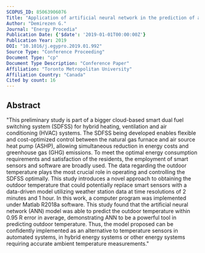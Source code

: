 ```yaml
---
SCOPUS_ID: 85063906076
Title: "Application of artificial neural network in the prediction of ambient temperature for a cloud-based smart dual fuel switching system"
Author: "Demirezen G."
Journal: "Energy Procedia"
Publication Date: {'$date': '2019-01-01T00:00:00Z'}
Publication Year: 2019
DOI: "10.1016/j.egypro.2019.01.992"
Source Type: "Conference Proceeding"
Document Type: "cp"
Document Type Description: "Conference Paper"
Affiliation: "Toronto Metropolitan University"
Affiliation Country: "Canada"
Cited by count: 16
---
```


## Abstract
"This preliminary study is part of a bigger cloud-based smart dual fuel switching system (SDFSS) for hybrid heating, ventilation and air conditioning (HVAC) systems. The SDFSS being developed enables flexible and cost-optimized control between the natural gas furnace and air source heat pump (ASHP), allowing simultaneous reduction in energy costs and greenhouse gas (GHG) emissions. To meet the optimal energy consumption requirements and satisfaction of the residents, the employment of smart sensors and software are broadly used. The data regarding the outdoor temperature plays the most crucial role in operating and controlling the SDFSS optimally. This study introduces a novel approach to obtaining the outdoor temperature that could potentially replace smart sensors with a data-driven model utilizing weather station data at time resolutions of 2 minutes and 1 hour. In this work, a computer program was implemented under Matlab R2018a software. This study found that the artificial neural network (ANN) model was able to predict the outdoor temperature within 0.95 R error in average, demonstrating ANN to be a powerful tool in predicting outdoor temperature. Thus, the model proposed can be confidently implemented as an alternative to temperature sensors in automated systems, in hybrid energy systems or other energy systems requiring accurate ambient temperature measurements."

